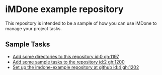 iMDone example repository
====
This repository is intended to be a sample of how you can use iMDone to manage your project tasks.

Sample Tasks
----
- [Add some directories to this repository id:0 gh:1197](#TODO:)
- [Add some sample tasks to the repository id:2 gh:1200](#TODO:)
- [Set up the imdone-example repository at github id:4 gh:1202](#DONE:)
